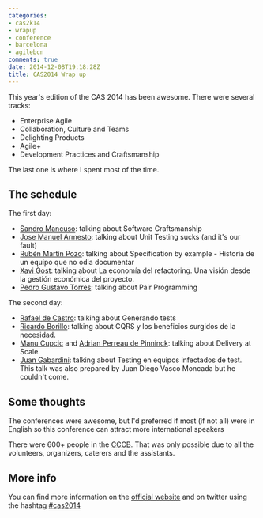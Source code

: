 ```yaml
---
categories:
- cas2k14
- wrapup
- conference
- barcelona
- agilebcn
comments: true
date: 2014-12-08T19:18:28Z
title: CAS2014 Wrap up
---
```


This year's edition of the CAS 2014 has been awesome. There were several tracks:

 * Enterprise Agile
 * Collaboration, Culture and Teams
 * Delighting Products
 * Agile+
 * Development Practices and Craftsmanship

The last one is where I spent most of the time.

The schedule
----------

 The first day:

 * [Sandro Mancuso][sandro]: talking about Software Craftsmanship
 * [Jose Manuel Armesto][armesto]: talking about Unit Testing sucks (and it's our fault)
 * [Rubén Martín Pozo][rmarpozo]: talking about Specification by example - Historia de un equipo que no odia documentar
 * [Xavi Gost][xavigost]: talking about La economía del refactoring. Una visión desde la gestión económica del proyecto.
 * [Pedro Gustavo Torres][pedro]: talking about Pair Programming

 The second day:
 
 * [Rafael de Castro][rafa]: talking about Generando tests
 * [Ricardo Borillo][borillo]: talking about CQRS y los beneficios surgidos de la necesidad.
 * [Manu Cupcic][manu] and [Adrian Perreau de Pinninck][adrian]: talking about Delivery at Scale.
 * [Juan Gabardini][jgabardini]: talking about Testing en equipos infectados de test. This talk was also prepared by Juan Diego Vasco Moncada but he couldn't come.

 Some thoughts
 ----------

 The conferences were awesome, but I'd preferred if most (if not all) were in English so this conference can attract more international speakers

 There were 600+ people in the [CCCB](http://www.cccb.org/). That was only possible due to all the volunteers, organizers, caterers and the assistants.


 More info
 --------

 You can find more information on the [official website](http://cas2014.agile-spain.org/) and on twitter using the hashtag [#cas2014](https://twitter.com/search?q=%23cas2k14&src=tyah)

 [sandro]: https://twitter.com/sandromancuso
 [rmarpozo]: https://twitter.com/rmarpozo
 [armesto]: https://twitter.com/fiunchinho
 [xavigost]: https://twitter.com/XaV1uzz
 [pedro]: https://twitter.com/_pedro_torres
 [rafa]: https://twitter.com/rafadc
 [borillo]: https://twitter.com/borillo
 [adrian]: https://twitter.com/eidrien
 [jgabardini]: https://twitter.com/jgabardini
 [manu]: https://twitter.com/cupcicm
